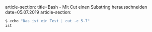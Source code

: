 article-section: 
title=Bash - Mit Cut einen Substring herausschneiden
date=05.07.2019
article-section:

```Bash
$ echo "Das ist ein Test | cut -c 5-7"
ist
```
